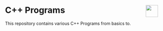 # C++ Programs          <img src = "https://www.flaticon.com/svg/static/icons/svg/74/74897.svg" width = 40px align = "right"/>

This repository contains various C++ Programs from basics to.

